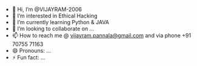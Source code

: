 - 👋 Hi, I’m @VIJAYRAM-2006
- 👀 I’m interested in Ethical Hacking
- 🌱 I’m currently learning Python & JAVA
- 💞️ I’m looking to collaborate on ...
- 📫 How to reach me @ vijayram.pannala@gmail.com and via phone +91 70755 71163
- 😄 Pronouns: ...
- ⚡ Fun fact: ...

<!---
VIJAYRAM-2006/VIJAYRAM-2006 is a ✨ special ✨ repository because its `README.md` (this file) appears on your GitHub profile.
You can click the Preview link to take a look at your changes.
--->
